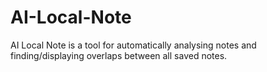 # AI-Local-Note
AI Local Note is a tool for automatically analysing notes and finding/displaying overlaps between all saved notes. 
